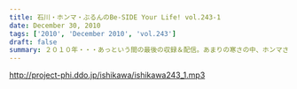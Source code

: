 ```yaml
---
title: 石川・ホンマ・ぶるんのBe-SIDE Your Life! vol.243-1
date: December 30, 2010
tags: ['2010', 'December 2010', 'vol.243']
draft: false
summary: ２０１０年・・・あっという間の最後の収録＆配信。あまりの寒さの中、ホンマさんが選んだ「寒さ対策」とは一体・・・NAMAE
---
```


http://project-phi.ddo.jp/ishikawa/ishikawa243_1.mp3